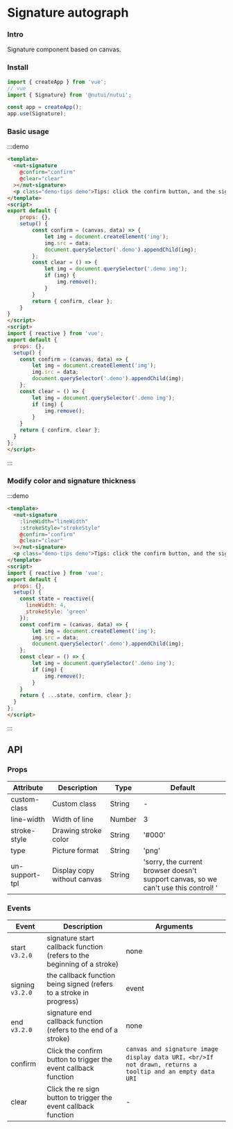 #  Signature autograph

### Intro
    
Signature component based on canvas.

### Install

``` javascript
import { createApp } from 'vue';
// vue
import { Signature} from '@nutui/nutui';

const app = createApp();
app.use(Signature);

```
    



### Basic usage

:::demo

```html
<template>
  <nut-signature  
    @confirm="confirm" 
    @clear="clear"
  ></nut-signature>
  <p class="demo-tips demo">Tips: click the confirm button, and the signature image is displayed below</p>
</template>
<script>
export default {
    props: {},
    setup() {
        const confirm = (canvas, data) => {
            let img = document.createElement('img');
            img.src = data;
            document.querySelector('.demo').appendChild(img);
        };
        const clear = () => {
            let img = document.querySelector('.demo img'); 
            if (img) {
                img.remove();
            }
        }
        return { confirm, clear };
    }
}
</script>
<script>
import { reactive } from 'vue';
export default {
  props: {},
  setup() {
    const confirm = (canvas, data) => {
        let img = document.createElement('img');
        img.src = data;
        document.querySelector('.demo').appendChild(img);
    };
    const clear = () => {
        let img = document.querySelector('.demo img'); 
        if (img) {
            img.remove();
        }
    }
    return { confirm, clear };
  }
};
</script>
```
:::
### Modify color and signature thickness

:::demo

```html
<template>
  <nut-signature  
    :lineWidth="lineWidth" 
    :strokeStyle="strokeStyle"
    @confirm="confirm" 
    @clear="clear"
  ></nut-signature>
  <p class="demo-tips demo">Tips: click the confirm button, and the signature image is displayed below</p>
</template>
<script>
import { reactive } from 'vue';
export default {
  props: {},
  setup() {
    const state = reactive({
      lineWidth: 4,
      strokeStyle: 'green'
    });
    const confirm = (canvas, data) => {
        let img = document.createElement('img');
        img.src = data;
        document.querySelector('.demo').appendChild(img);
    };
    const clear = () => {
        let img = document.querySelector('.demo img'); 
        if (img) {
            img.remove();
        }
    }
    return { ...state, confirm, clear };
  }
};
</script>

```
:::  
## API
    
### Props
    
| Attribute | Description | Type   | Default 
|----- | ----- | ----- | ----- 
| custom-class | Custom class | String | -
| line-width | Width of line | Number | 3
| stroke-style | Drawing stroke color | String | '#000'
| type | Picture format | String | 'png'
| un-support-tpl | Display copy without canvas | String | 'sorry, the current browser doesn't support canvas, so we can't use this control! '

### Events

| Event | Description   | Arguments   |
|----- | ----- | ----- 
|start `v3.2.0` | signature start callback function (refers to the beginning of a stroke) | none
|signing `v3.2.0`| the callback function being signed (refers to a stroke in progress) | event
|end `v3.2.0`| signature end callback function (refers to the end of a stroke) | none
| confirm | Click the confirm button to trigger the event callback function | `canvas and signature image display data URI，<br/>If not drawn, returns a tooltip and an empty data URI`
| clear | Click the re sign button to trigger the event callback function | -